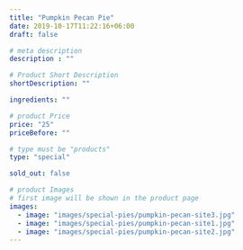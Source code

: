 ```yaml
---
title: "Pumpkin Pecan Pie"
date: 2019-10-17T11:22:16+06:00
draft: false

# meta description
description : ""

# Product Short Description
shortDescription: ""

ingredients: ""

# product Price
price: "25"
priceBefore: ""

# type must be "products"
type: "special"

sold_out: false

# product Images
# first image will be shown in the product page
images:
  - image: "images/special-pies/pumpkin-pecan-site3.jpg"
  - image: "images/special-pies/pumpkin-pecan-site1.jpg"
  - image: "images/special-pies/pumpkin-pecan-site2.jpg"
---
```

